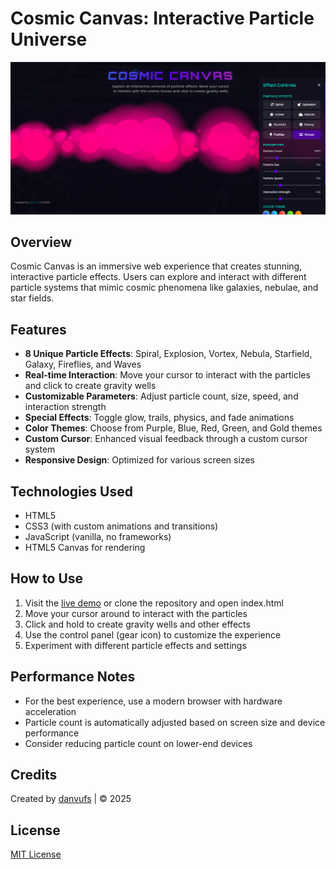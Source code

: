# Cosmic Canvas: Interactive Particle Universe

![Cosmic Canvas Screenshot](screenshot.png)

## Overview
Cosmic Canvas is an immersive web experience that creates stunning, interactive particle effects. Users can explore and interact with different particle systems that mimic cosmic phenomena like galaxies, nebulae, and star fields.

## Features
- **8 Unique Particle Effects**: Spiral, Explosion, Vortex, Nebula, Starfield, Galaxy, Fireflies, and Waves
- **Real-time Interaction**: Move your cursor to interact with the particles and click to create gravity wells
- **Customizable Parameters**: Adjust particle count, size, speed, and interaction strength
- **Special Effects**: Toggle glow, trails, physics, and fade animations
- **Color Themes**: Choose from Purple, Blue, Red, Green, and Gold themes
- **Custom Cursor**: Enhanced visual feedback through a custom cursor system
- **Responsive Design**: Optimized for various screen sizes

## Technologies Used
- HTML5
- CSS3 (with custom animations and transitions)
- JavaScript (vanilla, no frameworks)
- HTML5 Canvas for rendering

## How to Use
1. Visit the [live demo](https://) or clone the repository and open index.html
2. Move your cursor around to interact with the particles
3. Click and hold to create gravity wells and other effects
4. Use the control panel (gear icon) to customize the experience
5. Experiment with different particle effects and settings

## Performance Notes
- For the best experience, use a modern browser with hardware acceleration
- Particle count is automatically adjusted based on screen size and device performance
- Consider reducing particle count on lower-end devices

## Credits
Created by [danvufs](https://www.linkedin.com/in/danducvu) | © 2025

## License
[MIT License](LICENSE)
